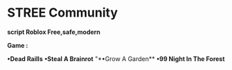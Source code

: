 # STREE Community
**script Roblox Free,safe,modern**

**Game :**

**•Dead Raills**
**•Steal A Brainrot**
"*•Grow A Garden**
**•99 Night In The Forest**
